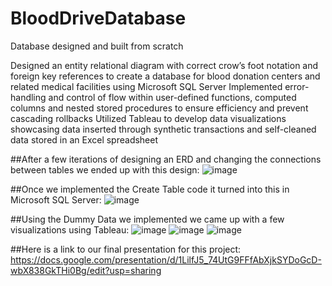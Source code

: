 # BloodDriveDatabase
Database designed and built from scratch

Designed an entity relational diagram with correct crow’s foot notation and foreign key references to create a database
for blood donation centers and related medical facilities using Microsoft SQL Server
Implemented error-handling and control of flow within user-defined functions, computed columns and nested stored
procedures to ensure efficiency and prevent cascading rollbacks
Utilized Tableau to develop data visualizations showcasing data inserted through synthetic transactions and self-cleaned
data stored in an Excel spreadsheet

##After a few iterations of designing an ERD and changing the connections between tables we ended up with this design:
![image](https://user-images.githubusercontent.com/72473445/223002395-aa4f9fc1-dac3-4ad7-8dbe-ec0daf400f2e.png)

##Once we implemented the Create Table code it turned into this in Microsoft SQL Server:
![image](https://user-images.githubusercontent.com/72473445/223002078-b052a8e6-3534-47df-b650-ac9b275d4fb2.png)

##Using the Dummy Data we implemented we came up with a few visualizations using Tableau:
![image](https://user-images.githubusercontent.com/72473445/223002540-69fb7bef-18a0-4adb-8728-9a4141f9ee72.png)
![image](https://user-images.githubusercontent.com/72473445/223002570-07404eab-3c18-4278-adc2-669b2d888343.png)
![image](https://user-images.githubusercontent.com/72473445/223002628-c173d226-474b-4932-bc3a-fea675835e31.png)

##Here is a link to our final presentation for this project:
https://docs.google.com/presentation/d/1LilfJ5_74UtG9FFfAbXjkSYDoGcD-wbX838GkTHi0Bg/edit?usp=sharing
